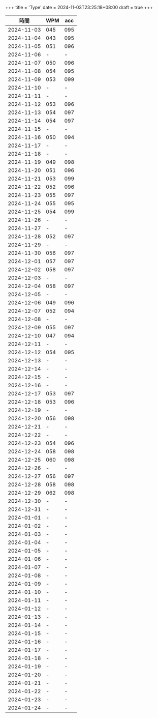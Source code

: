 +++
title = 'Type'
date = 2024-11-03T23:25:18+08:00
draft = true
+++

|    時間    |  WPM  |  acc  |
|------------|-------|-------|
| 2024-11-03 |  045  |  095  |
| 2024-11-04 |  043  |  095  |
| 2024-11-05 |  051  |  096  |
| 2024-11-06 |   -   |   -   |
| 2024-11-07 |  050  |  096  |
| 2024-11-08 |  054  |  095  |
| 2024-11-09 |  053  |  099  |
| 2024-11-10 |   -   |   -   |
| 2024-11-11 |   -   |   -   |
| 2024-11-12 |  053  |  096  |
| 2024-11-13 |  054  |  097  |
| 2024-11-14 |  054  |  097  |
| 2024-11-15 |   -   |   -   |
| 2024-11-16 |  050  |  094  |
| 2024-11-17 |   -   |   -   |
| 2024-11-18 |   -   |   -   |
| 2024-11-19 |  049  |  098  |
| 2024-11-20 |  051  |  096  |
| 2024-11-21 |  053  |  099  |
| 2024-11-22 |  052  |  096  |
| 2024-11-23 |  055  |  097  |
| 2024-11-24 |  055  |  095  |
| 2024-11-25 |  054  |  099  |
| 2024-11-26 |   -   |   -   |
| 2024-11-27 |   -   |   -   |
| 2024-11-28 |  052  |  097  |
| 2024-11-29 |   -   |   -   |
| 2024-11-30 |  056  |  097  |
| 2024-12-01 |  057  |  097  |
| 2024-12-02 |  058  |  097  |
| 2024-12-03 |   -   |   -   |
| 2024-12-04 |  058  |  097  |
| 2024-12-05 |   -   |   -   |
| 2024-12-06 |  049  |  096  |
| 2024-12-07 |  052  |  094  |
| 2024-12-08 |   -   |   -   |
| 2024-12-09 |  055  |  097  |
| 2024-12-10 |  047  |  094  |
| 2024-12-11 |   -   |   -   |
| 2024-12-12 |  054  |  095  |
| 2024-12-13 |   -   |   -   |
| 2024-12-14 |   -   |   -   |
| 2024-12-15 |   -   |   -   |
| 2024-12-16 |   -   |   -   |
| 2024-12-17 |  053  |  097  |
| 2024-12-18 |  053  |  096  |
| 2024-12-19 |   -   |   -   |
| 2024-12-20 |  056  |  098  |
| 2024-12-21 |   -   |   -   |
| 2024-12-22 |   -   |   -   |
| 2024-12-23 |  054  |  096  |
| 2024-12-24 |  058  |  098  |
| 2024-12-25 |  060  |  098  |
| 2024-12-26 |   -   |   -   |
| 2024-12-27 |  056  |  097  |
| 2024-12-28 |  058  |  098  |
| 2024-12-29 |  062  |  098  |
| 2024-12-30 |   -   |   -   |
| 2024-12-31 |   -   |   -   |
| 2024-01-01 |   -   |   -   |
| 2024-01-02 |   -   |   -   |
| 2024-01-03 |   -   |   -   |
| 2024-01-04 |   -   |   -   |
| 2024-01-05 |   -   |   -   |
| 2024-01-06 |   -   |   -   |
| 2024-01-07 |   -   |   -   |
| 2024-01-08 |   -   |   -   |
| 2024-01-09 |   -   |   -   |
| 2024-01-10 |   -   |   -   |
| 2024-01-11 |   -   |   -   |
| 2024-01-12 |   -   |   -   |
| 2024-01-13 |   -   |   -   |
| 2024-01-14 |   -   |   -   |
| 2024-01-15 |   -   |   -   |
| 2024-01-16 |   -   |   -   |
| 2024-01-17 |   -   |   -   |
| 2024-01-18 |   -   |   -   |
| 2024-01-19 |   -   |   -   |
| 2024-01-20 |   -   |   -   |
| 2024-01-21 |   -   |   -   |
| 2024-01-22 |   -   |   -   |
| 2024-01-23 |   -   |   -   |
| 2024-01-24 |   -   |   -   |

